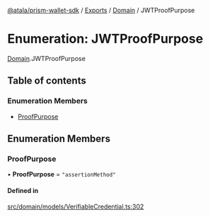 [@atala/prism-wallet-sdk](../README.md) / [Exports](../modules.md) / [Domain](../modules/Domain.md) / JWTProofPurpose

# Enumeration: JWTProofPurpose

[Domain](../modules/Domain.md).JWTProofPurpose

## Table of contents

### Enumeration Members

- [ProofPurpose](Domain.JWTProofPurpose.md#proofpurpose)

## Enumeration Members

### ProofPurpose

• **ProofPurpose** = ``"assertionMethod"``

#### Defined in

[src/domain/models/VerifiableCredential.ts:302](https://github.com/hyperledger/identus-edge-agent-sdk-ts/blob/7b4542fdfe44dc06a6c4ef341cf3335e29422147/src/domain/models/VerifiableCredential.ts#L302)
